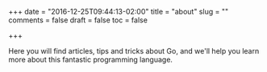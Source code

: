 +++
date = "2016-12-25T09:44:13-02:00"
title = "about"
slug = ""
comments = false
draft = false
toc = false

+++

Here you will find articles, tips and tricks about Go, and we'll help you learn more about this fantastic programming language.